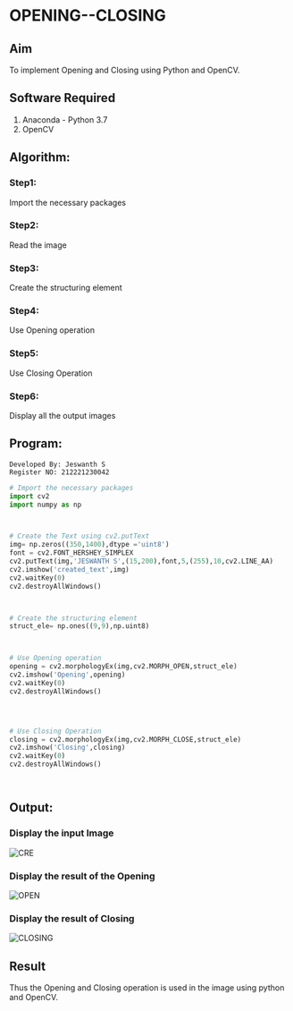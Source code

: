 # OPENING--CLOSING
## Aim
To implement Opening and Closing using Python and OpenCV.

## Software Required
1. Anaconda - Python 3.7
2. OpenCV
## Algorithm:
### Step1:
Import the necessary packages


### Step2:
Read the image

### Step3:
Create the structuring element

### Step4:
Use Opening operation

### Step5:
Use Closing Operation

### Step6:
Display all the output images

 
## Program:
```
Developed By: Jeswanth S 
Register NO: 212221230042
```
``` Python
# Import the necessary packages
import cv2
import numpy as np



# Create the Text using cv2.putText
img= np.zeros((350,1400),dtype ='uint8')
font = cv2.FONT_HERSHEY_SIMPLEX
cv2.putText(img,'JESWANTH S',(15,200),font,5,(255),10,cv2.LINE_AA)
cv2.imshow('created_text',img)
cv2.waitKey(0)
cv2.destroyAllWindows()



# Create the structuring element
struct_ele= np.ones((9,9),np.uint8)



# Use Opening operation
opening = cv2.morphologyEx(img,cv2.MORPH_OPEN,struct_ele)
cv2.imshow('Opening',opening)
cv2.waitKey(0)
cv2.destroyAllWindows()




# Use Closing Operation
closing = cv2.morphologyEx(img,cv2.MORPH_CLOSE,struct_ele)
cv2.imshow('Closing',closing)
cv2.waitKey(0)
cv2.destroyAllWindows()




```
## Output:

### Display the input Image
![CRE](https://github.com/JEEVAABI/OPENING--CLOSING/assets/93427098/fcfce43b-4f5a-4b80-be10-f856cc44c846)


### Display the result of the Opening
![OPEN](https://github.com/JEEVAABI/OPENING--CLOSING/assets/93427098/d2a3d189-a4bd-4dec-a2e3-8036a43608f4)

### Display the result of Closing
![CLOSING](https://github.com/JEEVAABI/OPENING--CLOSING/assets/93427098/8abe1624-d27f-475f-a5bc-9d558c3629c0)


## Result
Thus the Opening and Closing operation is used in the image using python and OpenCV.
